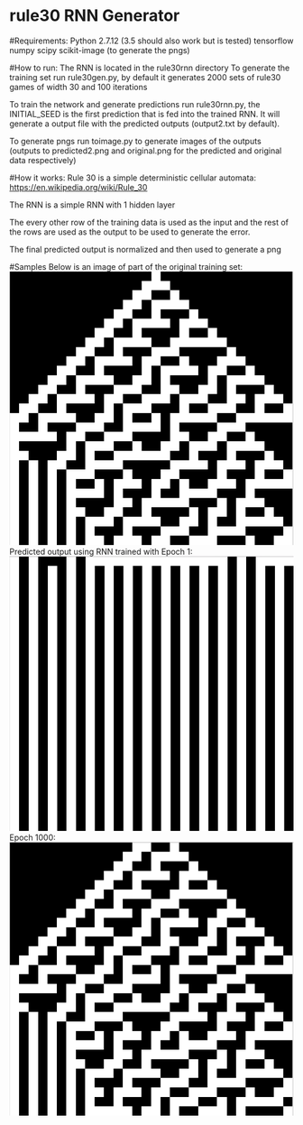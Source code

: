 # rule30 RNN Generator

#Requirements:
Python 2.7.12 (3.5 should also work but is tested)
tensorflow
numpy
scipy
scikit-image (to generate the pngs)

#How to run:
The RNN is located in the rule30rnn directory
To generate the training set run rule30gen.py, by default it generates 2000 sets of rule30 games of width 30 and 100 iterations

To train the network and generate predictions run rule30rnn.py, the INITIAL_SEED is the first prediction that is fed into the trained RNN. It will generate a output file with the predicted outputs (output2.txt by default).

To generate pngs run toimage.py to generate images of the outputs (outputs to predicted2.png and original.png for the predicted and original data respectively)

#How it works:
Rule 30 is a simple deterministic cellular automata:
https://en.wikipedia.org/wiki/Rule_30

The RNN is a simple RNN with 1 hidden layer 

The every other row of the training data is used as the input and the rest of the rows are used as the output to be used to generate the 
error.

The final predicted output is normalized and then used to generate a png

#Samples
Below is an image of part of the original training set:
![Alt text](/rule30/original-zoom.png?raw=true "Original")
Predicted output using RNN trained with Epoch 1:
![Alt text](/rule30/epoch1-zoom.png?raw=true "Original")
Epoch 1000:
![Alt text](/rule30/predicted-zoom.png?raw=true "Original")